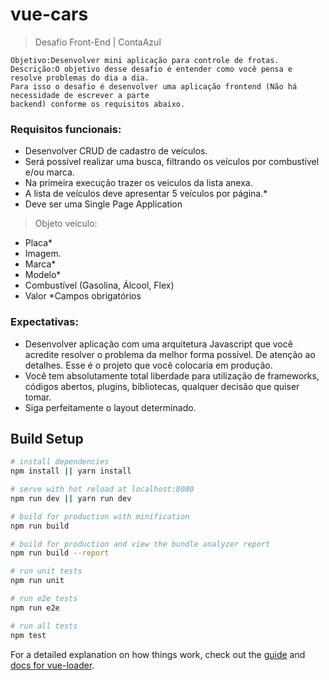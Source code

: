 # vue-cars

> Desafio Front-End | ContaAzul

```
Objetivo:​​Desenvolver mini aplicação para controle de frotas.
Descrição:​​O objetivo desse desafio é entender como você pensa e resolve problemas do dia a dia.
Para isso o desafio é desenvolver uma aplicação frontend (Não há necessidade de escrever a parte
backend) conforme os requisitos abaixo.

```

### Requisitos funcionais:
-  Desenvolver CRUD de cadastro de veículos.
-  Será possível realizar uma busca, filtrando os veículos por combustível e/ou marca.
- Na primeira execução trazer os veiculos da lista anexa.
- A lista de veículos deve apresentar 5 veículos por página.*
- Deve ser uma Single Page Application

> Objeto​​ veículo:
-  Placa*
- Imagem.
- Marca*
- Modelo*
- Combustível (Gasolina, Álcool, Flex)
- Valor
  *Campos obrigatórios

### Expectativas:
- Desenvolver aplicação com uma arquitetura Javascript que você acredite resolver o problema da
melhor forma possível. De atenção ao detalhes. Esse é o projeto que você colocaria em
produção.
- Você tem absolutamente total liberdade para utilização de frameworks, códigos abertos, plugins,
bibliotecas, qualquer decisão que quiser tomar.
- Siga perfeitamente o layout determinado.


## Build Setup

``` bash
# install dependencies
npm install || yarn install

# serve with hot reload at localhost:8080
npm run dev || yarn run dev

# build for production with minification
npm run build

# build for production and view the bundle analyzer report
npm run build --report

# run unit tests
npm run unit

# run e2e tests
npm run e2e

# run all tests
npm test
```

For a detailed explanation on how things work, check out the [guide](http://vuejs-templates.github.io/webpack/) and [docs for vue-loader](http://vuejs.github.io/vue-loader).
